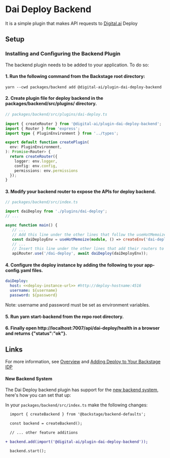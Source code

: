 # Dai Deploy Backend

It is a simple plugin that makes API requests to [Digital.ai](https://digital.ai/products/deploy/) Deploy

## Setup

### Installing and Configuring the Backend Plugin

   The backend plugin needs to be added to your application. To do so:

####  1.  Run the following command from the Backstage root directory:
```shell
yarn --cwd packages/backend add @digital-ai/plugin-dai-deploy-backend
```

#### 2. Create plugin file for deploy backend in the packages/backend/src/plugins/ directory.

```ts
// packages/backend/src/plugins/dai-deploy.ts
 
import { createRouter } from '@digital-ai/plugin-dai-deploy-backend';
import { Router } from 'express';
import type { PluginEnvironment } from '../types';

export default function createPlugin(
  env: PluginEnvironment,
): Promise<Router> {
  return createRouter({
    logger: env.logger,
    config: env.config,
    permissions: env.permissions
  });
}
```

#### 3.  Modify your backend router to expose the APIs for deploy backend.
```ts
// packages/backend/src/index.ts

import daiDeploy from './plugins/dai-deploy';
// ...

async function main() {
   // ...
   // Add this line under the other lines that follow the useHotMemoize pattern
   const daiDeployEnv = useHotMemoize(module, () => createEnv('dai-deploy'));
   // ...
   // Insert this line under the other lines that add their routers to apiRouter in the same way
   apiRouter.use('/dai-deploy', await daiDeploy(daiDeployEnv));
```

#### 4. Configure the deploy instance by adding the following to your app-config.yaml files.
```yaml
daiDeploy:
  host: <<deploy-instance-url>> #http://deploy-hostname:4516
  username: ${username}
  password: ${password}
```
Note: username and password must be set as environment variables.

#### 5. Run yarn start-backend from the repo root directory.

#### 6. Finally open http://localhost:7007/api/dai-deploy/health in a browser and returns {"status":"ok"}.

## Links
For more information, see [Overview](https://docs.digital.ai/bundle/devops-deploy-version-v.24.1/page/deploy/concept/xl-deploy-backstage-overview.html) and [Adding Deploy to Your Backstage IDP](https://docs.digital.ai/bundle/devops-deploy-version-v.24.1/page/deploy/concept/xl-deploy-backstage-plugins.html)


#### New Backend System

The Dai Deploy backend plugin has support for the [new backend system](https://backstage.io/docs/backend-system/), here's how you can set that up:

In your `packages/backend/src/index.ts` make the following changes:

```diff
  import { createBackend } from '@backstage/backend-defaults';

  const backend = createBackend();

  // ... other feature additions

+ backend.add(import('@digital-ai/plugin-dai-deploy-backend'));

  backend.start();
```
